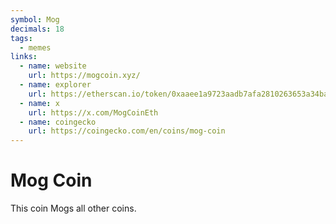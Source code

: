 ```yaml
---
symbol: Mog
decimals: 18
tags:
  - memes
links:
  - name: website
    url: https://mogcoin.xyz/
  - name: explorer
    url: https://etherscan.io/token/0xaaee1a9723aadb7afa2810263653a34ba2c21c7a
  - name: x
    url: https://x.com/MogCoinEth
  - name: coingecko
    url: https://coingecko.com/en/coins/mog-coin
---
```


# Mog Coin

This coin Mogs all other coins.
